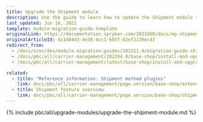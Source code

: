 ```yaml
---
title: Upgrade the Shipment module
description: Use the guide to learn how to update the Shipment module to a newer version.
last_updated: Jun 16, 2021
template: module-migration-guide-template
originalLink: https://documentation.spryker.com/2021080/docs/mg-shipment
originalArticleId: 4c1484d3-4e38-4cc1-b03f-82ef2136ec43
redirect_from:
  - /docs/scos/dev/module-migration-guides/202311.0/migration-guide-shipment.html
  - /docs/pbc/all/carrier-management/202204.0/base-shop/install-and-upgrade/upgrade-modules/upgrade-the-shipment-module.html
  - /docs/pbc/all/carrier-management/latest/base-shop/install-and-upgrade/upgrade-modules/upgrade-the-shipment-module.html

related:
  - title: "Reference information: Shipment method plugins"
    link: docs/pbc/all/carrier-management/page.version/base-shop/extend-and-customize/shipment-method-plugins-reference-information.html
  - title: Shipment feature overview
    link: docs/pbc/all/carrier-management/page.version/base-shop/shipment-feature-overview.html
---
```


{% include pbc/all/upgrade-modules/upgrade-the-shipment-module.md %} <!-- To edit, see /_includes/pbc/all/upgrade-modules/upgrade-the-shipment-module.md -->
